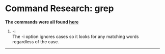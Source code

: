 # Command Research: grep
**The commands were all found [here](https://www.geeksforgeeks.org/grep-command-in-unixlinux/)**
1. -i  
The -i option ignores cases so it looks for any matching words regardless of the case.
---

